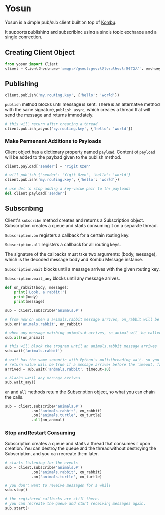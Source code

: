 # Yosun

Yosun is a simple pub/sub client built on top of [Kombu]. 

It supports publishing and subscribing using a single topic exchange and a single connection.


## Creating Client Object

```python
from yosun import Client
client = Client(hostname='amqp://guest:guest@localhost:5672//', exchange_name='my_topic_exchange')
```

## Publishing

```python
client.publish('my.routing.key', {'hello': 'world'})
```

`publish` method blocks until message is sent. There is an alternative method with the same signature, 
`publish_async`, which creates a thread that will send the message and returns immediately.

```python
# this will return after creating a thread  
client.publish_async('my.routing.key', {'hello': 'world'})  
```

### Make Permenant Additions to Payloads

Client object has a dictionary property named `payload`. Content of `payload` will be added
to the payload given to the publish method.

```python
client.payload['sender'] = 'Yigit Ozen'

# will publish {'sender': 'Yigit Ozen', 'hello': 'world'}
client.publish('my.routing.key', {'hello': 'world'})

# use del to stop adding a key-value pair to the payloads
del client.payload['sender']
```

## Subscribing

Client's `subscribe` method creates and returns a Subscription object. Subscription creates a 
queue and starts consuming it on a separate thread. 

`Subscription.on` registers a callback for a certain routing key.
 
`Subscription.all` registers a callback for all routing keys.

The signature of the callbacks must take two arguments: (body, message), which is the decoded message body and Kombu Message instance.

`Subscription.wait` blocks until a message arrives with the given routing key.

`Subscription.wait_any` blocks until any message arrives.

```python
def on_rabbit(body, message):
    print('Look, a rabbit!')
    print(body)
    print(message)
    
sub = client.subscribe('animals.#')

# from now on when a animals.rabbit message arrives, on_rabbit will be called
sub.on('animals.rabbit', on_rabbit)

# when any message matching animals.# arrives, on_animal will be called
sub.all(on_animal)

# this will block the program until an animals.rabbit message arrives
sub.wait('animals.rabbit')

# wait has the same semantic with Python's multithreading wait. so you can pass a timeout.
# return value will be true if a message arrives before the timeout, false otherwise
arrived = sub.wait('animals.rabbit', timeout=10)

# blocks until any message arrives
sub.wait_any()
```

`on` and `all` methods return the Subscription object, so what you can chain the calls.

```python
sub = client.subscribe('animals.#')
            .on('animals.rabbit', on_rabbit)
            .on('animals.turtle', on_turtle)
            .all(on_animal)
```

### Stop and Restart Consuming

Subscription creates a queue and starts a thread that consumes it upon creation.
You can destroy the queue and the thread without destroying the Subscription, and you can recreate them later.

```python
# starts listening for the events
sub = client.subscribe('animals.#')
            .on('animals.rabbit', on_rabbit)
            .on('animals.turtle', on_turtle)

# you don't want to receive messages for a while
sub.stop()

# the registered callbacks are still there.
# you can recreate the queue and start receiving messages again.
sub.start()
```

[Kombu]: http://kombu.readthedocs.io/